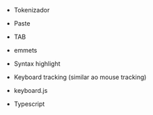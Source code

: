 * Tokenizador
* Paste
* TAB
* emmets

* Syntax highlight
* Keyboard tracking (similar ao mouse tracking)
* keyboard.js

* Typescript